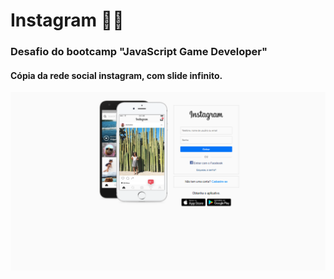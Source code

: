# Instagram 👨‍💻

### Desafio do bootcamp "JavaScript Game Developer"

#### Cópia da rede social instagram, com slide infinito.

![tela](https://github.com/narinsss/Projeto-Instagram/blob/177dc494b584e7f559f7ab70ddbf070cc7c257fe/tela.png)
